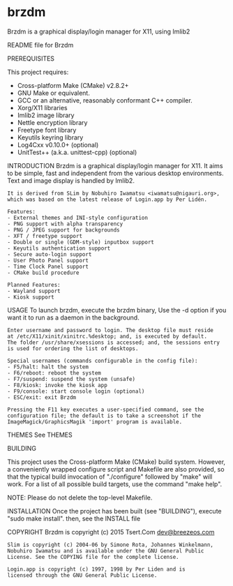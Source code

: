 # brzdm
Brzdm is a graphical display/login manager for X11, using Imlib2

README file for Brzdm

PREREQUISITES

 This project requires:
  * Cross-platform Make (CMake) v2.8.2+
  * GNU Make or equivalent.
  * GCC or an alternative, reasonably conformant C++ compiler.
  * Xorg/X11 libraries
  * Imlib2 image library
  * Nettle encryption library
  * Freetype font library
  * Keyutils keyring library
  * Log4Cxx v0.10.0+ (optional)
  * UnitTest++ (a.k.a. unittest-cpp) (optional)

INTRODUCTION
    Brzdm is a graphical display/login manager for X11. It aims
    to be simple, fast and independent from the various desktop
    environments. Text and image display is handled by Imlib2.

    It is derived from SLim by Nobuhiro Iwamatsu <iwamatsu@nigauri.org>,
    which was based on the latest release of Login.app by Per Lidén.

    Features:
    - External themes and INI-style configuration
    - PNG support with alpha transparency
    - PNG / JPEG support for backgrounds
    - XFT / freetype support
    - Double or single (GDM-style) inputbox support
    - Keyutils authentication support
    - Secure auto-login support
    - User Photo Panel support
    - Time Clock Panel support
    - CMake build procedure

    Planned Features:
    - Wayland support
    - Kiosk support

USAGE
    To launch brzdm, execute the brzdm binary, Use the -d option
    if you want it to run as a daemon in the background.

    Enter username and password to login. The desktop file must reside
    at /etc/X11/xinit/xinitrc.%desktop; and, is executed by default.
    The folder /usr/share/xsessions is accessed; and, the sessions entry
    is used for ordering the list of desktops.

    Special usernames (commands configurable in the config file):
    - F5/halt: halt the system
    - F6/reboot: reboot the system
    - F7/suspend: suspend the system (unsafe)
    - F8/kiosk: invoke the kiosk app
    - F9/console: start console login (optional)
    - ESC/exit: exit Brzdm

    Pressing the F11 key executes a user-specified command, see the
    configuration file; the default is to take a screenshot if the
    ImageMagick/GraphicsMagik 'import' program is available.

THEMES
    See THEMES

BUILDING

 This project uses the Cross-platform Make (CMake) build system. However, a
 conveniently wrapped configure script and Makefile are also provided, so that
 the typical build invocation of "./configure" followed by "make" will work.
 For a list of all possible build targets, use the command "make help".

 NOTE: Please do not delete the top-level Makefile.

INSTALLATION
 Once the project has been built (see "BUILDING"), execute "sudo make install".
 then, see the INSTALL file

COPYRIGHT
    Brzdm is copyright (c) 2015 Tsert.Com <dev@breezeos.com>

    Slim is copyright (c) 2004-06 by Simone Rota, Johannes Winkelmann,
    Nobuhiro Iwamatsu and is available under the GNU General Public
    License. See the COPYING file for the complete license.

    Login.app is copyright (c) 1997, 1998 by Per Liden and is
    licensed through the GNU General Public License.

